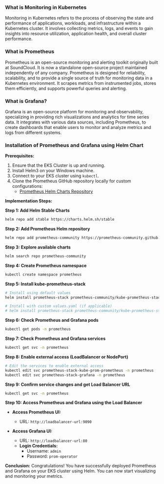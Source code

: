 ### What is Monitoring in Kubernetes

Monitoring in Kubernetes refers to the process of observing the state and performance of applications, workloads, and infrastructure within a Kubernetes cluster. It involves collecting metrics, logs, and events to gain insights into resource utilization, application health, and overall cluster performance.

### What is Prometheus

Prometheus is an open-source monitoring and alerting toolkit originally built at SoundCloud. It is now a standalone open-source project maintained independently of any company. Prometheus is designed for reliability, scalability, and to provide a single source of truth for monitoring data in a Kubernetes environment. It scrapes metrics from instrumented jobs, stores them efficiently, and supports powerful queries and alerting.

### What is Grafana?

Grafana is an open-source platform for monitoring and observability, specializing in providing rich visualizations and analytics for time series data. It integrates with various data sources, including Prometheus, to create dashboards that enable users to monitor and analyze metrics and logs from different systems.

### Installation of Prometheus and Grafana using Helm Chart

**Prerequisites:**
1. Ensure that the EKS Cluster is up and running.
2. Install Helm3 on your Windows machine.
3. Connect to your EKS cluster using `kubectl`.
4. Clone the Prometheus GitHub repository locally for custom configurations:
   - [Prometheus Helm Charts Repository](https://github.com/prometheus-community/helm-charts/blob/main/charts/kube-prometheus-stack/values.yaml)

**Implementation Steps:**

**Step 1: Add Helm Stable Charts**
```bash
helm repo add stable https://charts.helm.sh/stable
```

**Step 2: Add Prometheus Helm repository**
```bash
helm repo add prometheus-community https://prometheus-community.github.io/helm-charts
```

**Step 3: Explore available charts**
```bash
helm search repo prometheus-community
```

**Step 4: Create Prometheus namespace**
```bash
kubectl create namespace prometheus
```

**Step 5: Install kube-prometheus-stack**
```bash
# Install using default values
helm install prometheus-stack prometheus-community/kube-prometheus-stack -n prometheus

# Install with custom values.yaml (if applicable)
# helm install prometheus-stack prometheus-community/kube-prometheus-stack -n prometheus -f custom-values.yaml
```

**Step 6: Check Prometheus and Grafana pods**
```bash
kubectl get pods -n prometheus
```

**Step 7: Check Prometheus and Grafana services**
```bash
kubectl get svc -n prometheus
```

**Step 8: Enable external access (LoadBalancer or NodePort)**
```bash
# Edit the services to enable external access
kubectl edit svc prometheus-stack-kube-prom-prometheus -n prometheus
kubectl edit svc prometheus-stack-grafana -n prometheus
```

**Step 9: Confirm service changes and get Load Balancer URL**
```bash
kubectl get svc -n prometheus
```

**Step 10: Access Prometheus and Grafana using the Load Balancer**

- **Access Prometheus UI:**
  - URL: `http://loadbalancer-url:9090`

- **Access Grafana UI:**
  - URL: `http://loadbalancer-url:80`
  - **Login Credentials:**
    - Username: `admin`
    - Password: `prom-operator`

**Conclusion:**
Congratulations! You have successfully deployed Prometheus and Grafana on your EKS cluster using Helm. You can now start visualizing and monitoring your metrics.
